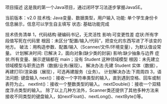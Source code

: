 项目描述
这是我的第一个Java项目，通过闭环学习法逐步掌握JavaSE。

当前版本：v2.0
技术栈: Java变量、数据类型，用户输入
功能: 单个学生身份卡信息展示，信息可以学生自主填写
状态: 基础功能完成

技术债务清单
1，代码结构
  硬编码书记，无灵活性
影响:可变更性差
症状:所有字段值写死在代码里
根因：未区分“配置/输入/代码”，把变化的东西写进了不该变的地方。
破法：用构造参数、配置/输入（Scanner/文件/环境变量），为默认值设常量。
计划解决时间: 已解决 
2，面向对象(缺少类的封装)
影响:缺少抽象与边界
症状:所有变量、展示逻辑都在 main；没有 Student 这种领域模型
根因：未先建立领域模型与职责边界（数据/业务/展现）。
解决办法:先建 Student 实体（数据），再建打印/渲染器（展现），可选再建服务（业务）。
计划解决办法:下周周四 
3，语法问题:
键盘输入
next()：接收一个字符串类型的输入，直到遇到空格、回车或制表符为止。
  nextInt()：接收一个整数类型的输入。
nextDouble()：接收一个双精度浮点类型的输入。
除了以上几种方法外，Scanner类还提供了其他多种方法来接收不同类型的键盘输入，如nextFloat()、nextLong()、nextByte()等。

